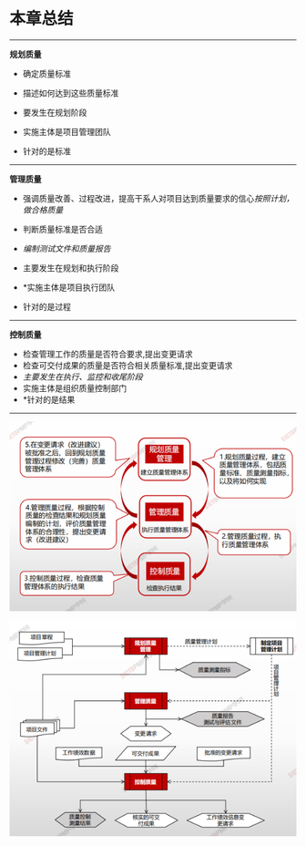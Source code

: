 # **本章总结**

----

**规划质量** 

* 确定质量标准

* 描述如何达到这些质量标准

* 要发生在规划阶段

* 实施主体是项目管理团队

* 针对的是标准

----



**管理质量** 

* 强调质量改善、过程改进，提高干系人对项目达到质量要求的信心*按照计划，做合格质量*
* 判断质量标准是否合适
* *编制测试文件和质量报告*
* 主要发生在规划和执行阶段
* *实施主体是项目执行团队

* 针对的是过程

----



**控制质量**

* 检查管理工作的质量是否符合要求,提出变更请求
* 检查可交付成果的质量是否符合相关质量标准,提出变更请求
* *主要发生在执行、监控和收尾阶段*
* 实施主体是组织质量控制部门
* *针对的是结果

----

![image-20210323222553135](image/image-20210323222553135.png)





![image-20210323222600049](image/image-20210323222600049.png)